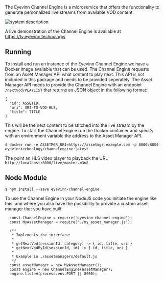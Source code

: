 The Eyevinn Channel Engine is a microservice that offers the functionality to generate personalized live streams from available VOD content.

![system description](https://github.com/Eyevinn/channel-engine/blob/master/docs/system-description.png)

A live demonstration of the Channel Engine is available at https://tv.eyevinn.technology/

## Running

To install and run an instance of the Eyevinn Channel Engine we have a Docker image available that can be used. The Channel Engine requests from an Asset Manager API what content to play next. This API is not included in this package and needs to be provided seperately. The Asset Manager API needs to provide the Channel Engine with an endpoint `/nextVod/PLAYLIST` that returns an JSON object in the following format:

```
{
  "id": ASSETID,
  "uri": URI-TO-VOD-HLS,
  "title": TITLE
}
```

This will be the next content to be stitched into the live stream by the engine. To start the Channel Engine run the Docker container and specify with an environment variable the address to the Asset Manager API.

```
$ docker run -e ASSETMGR_URI=https://assetmgr.example.com -p 8000:8000 eyevinntechnology/channelengine:latest
```

The point an HLS video player to playback the URL `http://localhost:8000/live/master.m3u8`

## Node Module

```
$ npm install --save eyevinn-channel-engine
```

To use the Channel Engine in your NodeJS code you initiate the engine like this, and where you also
have the possibility to provide a custom asset manager that you have built:

```
  const ChannelEngine = require('eyevinn-channel-engine');
  const MyAssetManager = require('./my_asset_manager.js');

  /**
   * Implements the interface:
   *
   * getNextVod(sessionId, category) -> { id, title, uri }
   * getNextVodById(sessionId, id) -> { id, title, uri }
   *
   * Example in ./assetmanagers/default.js
   */
  const assetManager = new MyAssetManager();
  const engine = new ChannelEngine(assetManager);
  engine.listen(process.env.PORT || 8000);
```
